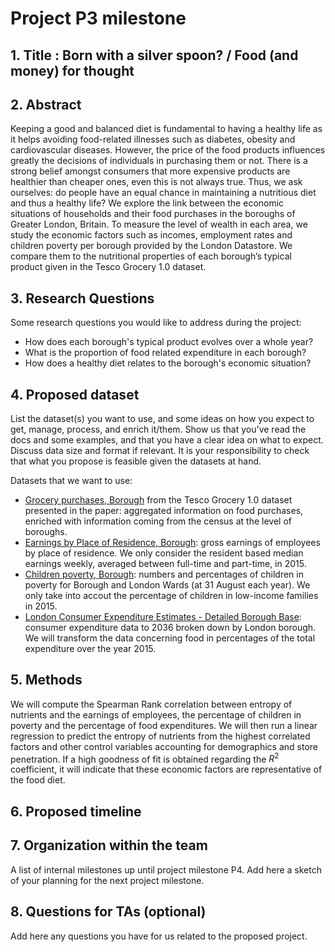 # Project P3 milestone

## 1. Title : Born with a silver spoon? / Food (and money) for thought


## 2. Abstract
[comment]: <> (A 150 word description of the project idea, goals, datasets used. What's the motivation behind your project? How do you propose to extend the analysis from the paper? What story would you like to tell, and why?)
Keeping a good and balanced diet is fundamental to having a healthy life as it helps avoiding food-related illnesses such as diabetes, obesity and cardiovascular diseases. However, the price of the food products influences greatly the decisions of individuals in purchasing them or not. There is a strong belief amongst consumers that more expensive products are healthier than cheaper ones, even this is not always true. Thus, we ask ourselves: do people have an equal chance in maintaining a nutritious diet and thus a healthy life? We explore the link between the economic situations of households and their food purchases in the boroughs of Greater London, Britain. To measure the level of wealth in each area, we study the economic factors such as incomes, employment rates and children poverty per borough provided by the London Datastore. We compare them to the nutritional properties of each borough’s typical product given in the Tesco Grocery 1.0 dataset. 


## 3. Research Questions
Some research questions you would like to address during the project:
- How does each borough's typical product evolves over a whole year?
- What is the proportion of food related expenditure in each borough?
- How does a healthy diet relates to the borough's economic situation?


## 4. Proposed dataset
List the dataset(s) you want to use, and some ideas on how you expect to get, manage, process, and enrich it/them. Show us that you've read the docs and some examples, and that you have a clear idea on what to expect. Discuss data size and format if relevant. It is your responsibility to check that what you propose is feasible given the datasets at hand.

Datasets that we want to use:
- [Grocery purchases, Borough](https://figshare.com/articles/dataset/Area-level_grocery_purchases/7796666?backTo=/collections/Tesco_Grocery_1_0/4769354) from the Tesco Grocery 1.0 dataset presented in the paper:  aggregated information on food purchases, enriched with information coming from the census at the level of boroughs.
- [Earnings by Place of Residence, Borough](https://data.london.gov.uk/dataset/earnings-place-residence-borough): gross earnings of employees by place of residence. We only consider the resident based median earnings weekly, averaged between full-time and part-time, in 2015.
- [Children poverty, Borough](https://data.london.gov.uk/dataset/children-poverty-borough): numbers and percentages of children in poverty for Borough and London Wards (at 31 August each year). We only take into accout the percentage of children in low-income families in 2015.
- [London Consumer Expenditure Estimates - Detailed Borough Base](https://data.london.gov.uk/dataset/london-consumer-expenditure-estimates-2011-2036): consumer expenditure data to 2036 broken down by London borough. We will transform the data concerning food in percentages of the total expenditure over the year 2015.

## 5. Methods
We will compute the Spearman Rank correlation between entropy of nutrients and the earnings of employees, the percentage of children in poverty and the percentage of food expenditures. 
We will then run a linear regression to predict the entropy of nutrients from the highest correlated factors and other control variables accounting for demographics and store penetration. If a high goodness of fit is obtained regarding the $R^2$ coefficient, it will indicate that these economic factors are representative of the food diet. 


## 6. Proposed timeline


## 7. Organization within the team
A list of internal milestones up until project milestone P4. Add here a sketch of your planning for the next project milestone.


## 8. Questions for TAs (optional)
Add here any questions you have for us related to the proposed project.
